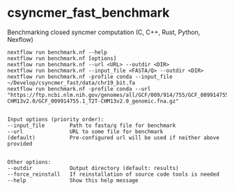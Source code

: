 # csyncmer_fast_benchmark
Benchmarking closed syncmer computation (C, C++, Rust, Python, Nexflow)


    nextflow run benchmark.nf --help
    nextflow run benchmark.nf [options]
    nextflow run benchmark.nf --url <URL> --outdir <DIR>
    nextflow run benchmark.nf --input_file <FASTA/Q> --outdir <DIR>
    nextflow run benchmark.nf -profile conda --input_file ~/Develop/csyncmer_fast/data/chr19_bit.fa
    nextflow run benchmark.nf -profile conda --url "https://ftp.ncbi.nlm.nih.gov/genomes/all/GCF/009/914/755/GCF_009914755.1_T2T-CHM13v2.0/GCF_009914755.1_T2T-CHM13v2.0_genomic.fna.gz"


    Input options (priority order):
    --input_file        Path to fasta/q file for benchmark
    --url               URL to some file for benchmark
    (default)           Pre-configured url will be used if neither above provided


    Other options:
    --outdir            Output directory (default: results)
    --force_reinstall   If reinstallation of source code tools is needed
    --help              Show this help message

